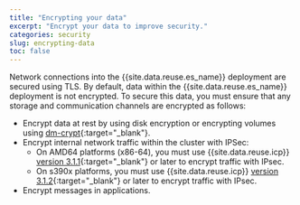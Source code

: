 ```yaml
---
title: "Encrypting your data"
excerpt: "Encrypt your data to improve security."
categories: security
slug: encrypting-data
toc: false
---
```


Network connections into the {{site.data.reuse.es_name}} deployment are secured using TLS. By default, data within the {{site.data.reuse.es_name}} deployment is not encrypted. To secure this data, you must ensure that any storage and communication channels are encrypted as follows:

* Encrypt data at rest by using disk encryption or encrypting volumes using [dm-crypt](https://www.ibm.com/support/knowledgecenter/SSBS6K_3.1.2/installing/etcd.html){:target="_blank"}.
* Encrypt internal network traffic within the cluster with IPSec:
  * On AMD64 platforms (x86-64), you must use {{site.data.reuse.icp}} [version 3.1.1](https://www.ibm.com/support/knowledgecenter/SSBS6K_3.1.1/installing/ipsec_mesh.html){:target="_blank"} or later to encrypt traffic with IPsec.
  * On s390x platforms, you must use {{site.data.reuse.icp}} [version 3.1.2](https://www.ibm.com/support/knowledgecenter/SSBS6K_3.1.2/installing/ipsec_mesh.html){:target="_blank"} or later to encrypt traffic with IPsec.
* Encrypt messages in applications.
